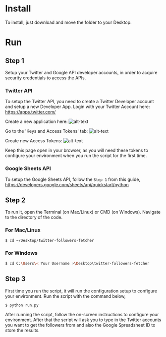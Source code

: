 # Install
To install, just download and move the folder to your Desktop.

# Run
## Step 1
Setup your Twitter and Google API developer accounts, in order to acquire security credentials to access the APIs. 
### Twitter API
To setup the Twitter API, you need to create a Twitter Developer account and setup a new Developer App. 
Login with your Twitter Account here: https://apps.twitter.com/

Create a new application here:
![alt-text](https://github.com/adam-p/markdown-here/raw/master/assets/twitter_step_1.png)

Go to the 'Keys and Access Tokens' tab:
![alt-text](https://github.com/adam-p/markdown-here/raw/master/assets/twitter_step_2.png)

Create new Access Tokens:
![alt-text](https://github.com/adam-p/markdown-here/raw/master/assets/twitter_step_3.png)

Keep this page open in your browser, as you will need these tokens to configure your environment when you run the script for the first time.

### Google Sheets API
To setup the Google Sheets API, follow the `Step 1` from this guide, https://developers.google.com/sheets/api/quickstart/python

## Step 2
To run it, open the Terminal (on Mac/Linux) or CMD (on Windows). Navigate to the directory of the code.
### For Mac/Linux
```bash
$ cd ~/Desktop/twitter-followers-fetcher
```
### For Windows
```bash
$ cd C:\Users\< Your Username >\Desktop\twitter-followers-fetcher
```

## Step 3
First time you run the script, it will run the configuration setup to configure your environment. Run the script with the command below,
```bash
$ python run.py
```
After running the script, follow the on-screen instructions to configure your environment. After that the script will ask you to type in the Twitter accounts you want to get the followers from and also the Google Spreadsheet ID to store the results.
